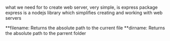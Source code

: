 what we need for to create web server, very simple, is express package
express is a nodejs library which simplifies creating and working with web servers

**filename: Returns the absolute path to the current file
**dirname: Returns the absolute path to the parrent folder
